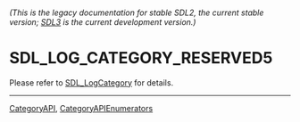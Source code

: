 ###### (This is the legacy documentation for stable SDL2, the current stable version; [SDL3](https://wiki.libsdl.org/SDL3/) is the current development version.)
# SDL_LOG_CATEGORY_RESERVED5

Please refer to [SDL_LogCategory](SDL_LogCategory) for details.

----
[CategoryAPI](CategoryAPI), [CategoryAPIEnumerators](CategoryAPIEnumerators)

